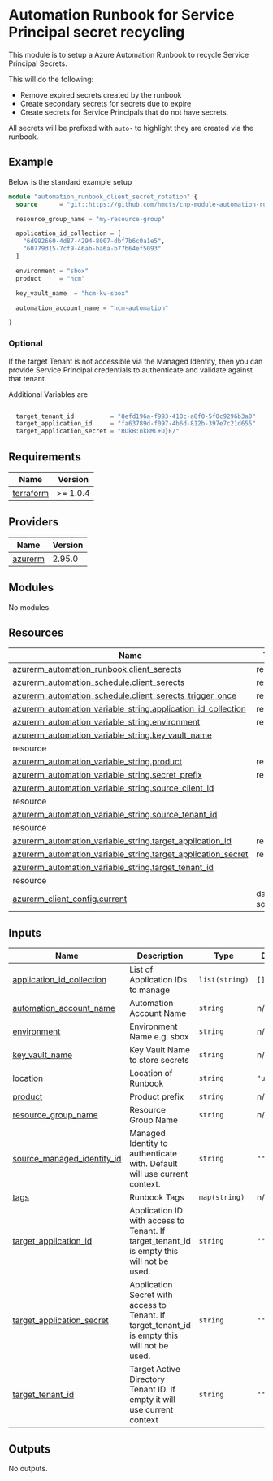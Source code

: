 # Automation Runbook for Service Principal secret recycling

This module is to setup a Azure Automation Runbook to recycle Service Principal Secrets.

This will do the following:
- Remove expired secrets created by the runbook
- Create secondary secrets for secrets due to expire
- Create secrets for Service Principals that do not have secrets.

All secrets will be prefixed with `auto-` to highlight they are created via the runbook.

## Example

Below is the standard example setup

```terraform
module "automation_runbook_client_secret_rotation" {
  source      = "git::https://github.com/hmcts/cnp-module-automation-runbook-sp-recycle?ref=master"

  resource_group_name = "my-resource-group"

  application_id_collection = [
    "6d992660-4d87-4294-8007-dbf7b6c0a1e5",
    "60779d15-7cf9-46ab-ba6a-b77b64ef5093"
  ]

  environment = "sbox"
  product     = "hcm"

  key_vault_name  = "hcm-kv-sbox"

  automation_account_name = "hcm-automation"

}
```

### Optional
If the target Tenant is not accessible via the Managed Identity, then you can provide Service Principal credentials to authenticate and validate against that tenant.

Additional Variables are
```terraform

  target_tenant_id          = "8efd196a-f993-410c-a8f0-5f0c9296b3a0"
  target_application_id     = "fa63789d-f097-4b6d-812b-397e7c21d655"
  target_application_secret = "ROkB:nk8ML+D}E/"

```

## Requirements

| Name | Version |
|------|---------|
| <a name="requirement_terraform"></a> [terraform](#requirement\_terraform) | >= 1.0.4 |

## Providers

| Name | Version |
|------|---------|
| <a name="provider_azurerm"></a> [azurerm](#provider\_azurerm) | 2.95.0 |

## Modules

No modules.

## Resources

| Name | Type |
|------|------|
| [azurerm_automation_runbook.client_serects](https://registry.terraform.io/providers/hashicorp/azurerm/latest/docs/resources/automation_runbook) | resource |      
| [azurerm_automation_schedule.client_serects](https://registry.terraform.io/providers/hashicorp/azurerm/latest/docs/resources/automation_schedule) | resource |    
| [azurerm_automation_schedule.client_serects_trigger_once](https://registry.terraform.io/providers/hashicorp/azurerm/latest/docs/resources/automation_schedule) | resource |
| [azurerm_automation_variable_string.application_id_collection](https://registry.terraform.io/providers/hashicorp/azurerm/latest/docs/resources/automation_variable_string) | resource |
| [azurerm_automation_variable_string.environment](https://registry.terraform.io/providers/hashicorp/azurerm/latest/docs/resources/automation_variable_string) | resource |
| [azurerm_automation_variable_string.key_vault_name](https://registry.terraform.io/providers/hashicorp/azurerm/latest/docs/resources/automation_variable_string) | 
resource |
| [azurerm_automation_variable_string.product](https://registry.terraform.io/providers/hashicorp/azurerm/latest/docs/resources/automation_variable_string) | resource |
| [azurerm_automation_variable_string.secret_prefix](https://registry.terraform.io/providers/hashicorp/azurerm/latest/docs/resources/automation_variable_string) | resource |
| [azurerm_automation_variable_string.source_client_id](https://registry.terraform.io/providers/hashicorp/azurerm/latest/docs/resources/automation_variable_string) 
| resource |
| [azurerm_automation_variable_string.source_tenant_id](https://registry.terraform.io/providers/hashicorp/azurerm/latest/docs/resources/automation_variable_string) 
| resource |
| [azurerm_automation_variable_string.target_application_id](https://registry.terraform.io/providers/hashicorp/azurerm/latest/docs/resources/automation_variable_string) | resource |
| [azurerm_automation_variable_string.target_application_secret](https://registry.terraform.io/providers/hashicorp/azurerm/latest/docs/resources/automation_variable_string) | resource |
| [azurerm_automation_variable_string.target_tenant_id](https://registry.terraform.io/providers/hashicorp/azurerm/latest/docs/resources/automation_variable_string) 
| resource |
| [azurerm_client_config.current](https://registry.terraform.io/providers/hashicorp/azurerm/latest/docs/data-sources/client_config) | data source |

## Inputs

| Name | Description | Type | Default | Required |
|------|-------------|------|---------|:--------:|
| <a name="input_application_id_collection"></a> [application\_id\_collection](#input\_application\_id\_collection) | List of Application IDs to manage | `list(string)` | `[]` | no |
| <a name="input_automation_account_name"></a> [automation\_account\_name](#input\_automation\_account\_name) | Automation Account Name | `string` | n/a | yes |    
| <a name="input_environment"></a> [environment](#input\_environment) | Environment Name e.g. sbox | `string` | n/a | yes |
| <a name="input_key_vault_name"></a> [key\_vault\_name](#input\_key\_vault\_name) | Key Vault Name to store secrets | `string` | n/a | yes |
| <a name="input_location"></a> [location](#input\_location) | Location of Runbook | `string` | `"uksouth"` | no |
| <a name="input_product"></a> [product](#input\_product) | Product prefix | `string` | n/a | yes |
| <a name="input_resource_group_name"></a> [resource\_group\_name](#input\_resource\_group\_name) | Resource Group Name | `string` | n/a | yes |
| <a name="input_source_managed_identity_id"></a> [source\_managed\_identity\_id](#input\_source\_managed\_identity\_id) | Managed Identity to authenticate with. Default will use current context. | `string` | `""` | no |
| <a name="input_tags"></a> [tags](#input\_tags) | Runbook Tags | `map(string)` | n/a | yes |
| <a name="input_target_application_id"></a> [target\_application\_id](#input\_target\_application\_id) | Application ID with access to Tenant. If target\_tenant\_id is empty this will not be used. | `string` | `""` | no |
| <a name="input_target_application_secret"></a> [target\_application\_secret](#input\_target\_application\_secret) | Application Secret with access to Tenant. If target\_tenant\_id is empty this will not be used. | `string` | `""` | no |
| <a name="input_target_tenant_id"></a> [target\_tenant\_id](#input\_target\_tenant\_id) | Target Active Directory Tenant ID. If empty it will use current context | `string` | `""` | no |

## Outputs

No outputs.